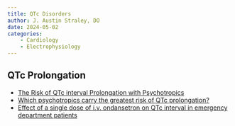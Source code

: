 ```yaml
---
title: QTc Disorders
author: J. Austin Straley, DO
date: 2024-05-02
categories:
    - Cardiology
    - Electrophysiology
---
```


## QTc Prolongation

- [The Risk of QTc interval Prolongation with Psychotropics][1]
- [Which psychotropics carry the greatest risk of QTc prolongation?][2]
- [Effect of a single dose of i.v. ondansetron on QTc interval in emergency department patients][3]

[1]: https://mghcme.org/app/uploads/2020/10/Celano-Academy-Course-QTc-2020.pdf{:target="_blank"}
[2]: https://cdn.mdedge.com/files/s3fs-public/Document/September-2017/1110CP_SavvyPsych.pdf{:target="_blank"}
[3]: https://pubmed.ncbi.nlm.nih.gov/29317399/{:target="_blank"}